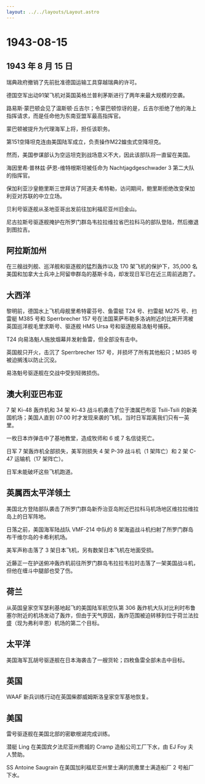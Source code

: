 ```yaml
---
layout: ../../layouts/Layout.astro
---
```


# 1943-08-15

## 1943 年 8 月 15 日

瑞典政府撤销了先前批准德国运输工具穿越瑞典的许可。

德国空军出动91架飞机对英国英格兰普利茅斯进行了两年来最大规模的空袭。

路易斯·蒙巴顿会见了温斯顿·丘吉尔；令蒙巴顿惊讶的是，丘吉尔拒绝了他的海上指挥请求，而是任命他为东南亚盟军最高指挥官。

蒙巴顿被提升为代理海军上将，担任该职务。

第151空降坦克连由美国陆军成立，负责操作M22蝗虫式空降坦克。

然而，美国参谋部认为空运坦克到战场意义不大，因此该部队将一直留在美国。

海因里希·普林兹·萨恩-维特根斯坦被任命为 Nachtjagdgeschwader 3
第二大队的指挥官。

保加利亚沙皇鲍里斯三世拜访了阿道夫·希特勒，访问期间，鲍里斯拒绝改变保加利亚对苏联的中立立场。

贝利号驱逐舰从圣地亚哥出发前往加利福尼亚州旧金山。

尼古拉斯号驱逐舰掩护在所罗门群岛韦拉拉维拉省巴拉科马的部队登陆，然后撤退到图拉吉。

## 阿拉斯加州

在三艘战列舰、巡洋舰和驱逐舰的猛烈轰炸以及 170 架飞机的保护下，35,000
名美国和加拿大士兵冲上阿留申群岛的基斯卡岛，却发现日军已在近三周前逃跑了。

## 大西洋

黎明前，德国水上飞机母舰里希特霍芬号、鱼雷艇 T24 号、扫雷艇 M275
号、扫雷艇 M385 号和 Sperrbrecher 157
号在法国莱萨布勒多洛讷附近的比斯开湾被英国巡洋舰毛里求斯号、驱逐舰 HMS
Ursa 号和驱逐舰易洛魁号捕获。

T24 向易洛魁人施放烟幕并发射鱼雷，但全部没有击中。

英国舰只开火，击沉了 Sperrbrecher 157 号，并损坏了所有其他船只；M385
号被迫搁浅以防止沉没。

易洛魁号驱逐舰在交战中受到轻微损伤。

## 澳大利亚巴布亚

7 架 Ki-48 轰炸机和 34 架 Ki-43 战斗机袭击了位于澳属巴布亚 Tsili-Tsili
的新美国机场；美国人直到 07:00
时才发现来袭的飞机，当时日军距离我们只有一英里。

一枚日本炸弹击中了基地教堂，造成牧师和 6 或 7 名信徒死亡。

日军 7 架轰炸机全部损失，美军则损失 4 架 P-39 战斗机（1 架阵亡）和 2 架
C-47 运输机（17 架阵亡）。

日军未能破坏这些飞机跑道。

## 英属西太平洋领土

美国北方登陆部队袭击了所罗门群岛新乔治亚岛附近巴拉科马机场地区维拉拉维拉岛上的日军阵地。

日落之前，美国海军陆战队 VMF-214 中队的 8
架海盗战斗机扫射了所罗门群岛布干维尔岛的卡希利机场。

美军声称击落了 3 架日本飞机，另有数架日本飞机在地面受损。

近藤正一在护送俯冲轰炸机前往所罗门群岛韦拉拉韦拉时击落了一架美国战斗机，但他在缠斗中腿部也受了伤。

## 荷兰

从英国皇家空军瑟利基地起飞的美国陆军航空队第 306
轰炸机大队对比利时布鲁塞尔附近的机场发动了轰炸，但由于天气原因，轰炸范围被迫转移到位于荷兰法拉盛（现为弗利辛恩）机场的第二个目标。

## 太平洋

美国海军瓦胡号驱逐舰在日本海袭击了一艘货轮；四枚鱼雷全部未击中目标。

## 英国

WAAF 新兵训练行动在英国柴郡威姆斯洛皇家空军基地恢复。

## 美国

雷号驱逐舰在美国北部的密歇根湖完成训练。

潜艇 Ling 在美国宾夕法尼亚州费城的 Cramp 造船公司工厂下水，由 EJ Foy
夫人赞助。

SS Antoine Saugrain 在美国加利福尼亚州里士满的凯撒里士满造船厂 2
号船厂下水。